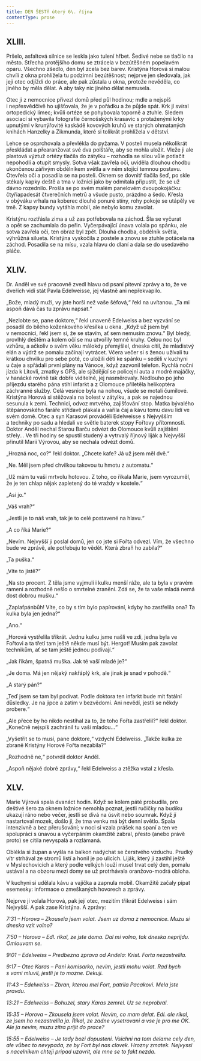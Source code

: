 ```yaml
---
title: DEN ŠESTÝ úterý 6\. října
contentType: prose
---
```


## XLIII.

Pršelo, asfaltová silnice se leskla jako tulení hřbet. Šedivé nebe se tlačilo na město. Střecha protějšího domu se ztrácela v bezútěšném popelavém oparu. Všechno zšedlo, den byl zcela bez barev. Kristýna Horová si malou chvíli z okna prohlížela tu podzimní bezútěšnost; nejprve jen sledovala, jak její otec odjíždí do práce, ale pak zůstala u okna, protože nevěděla, co jiného by měla dělat. A aby taky nic jiného dělat nemusela.

Otec ji z nemocnice přivezl domů před půl hodinou; mdle a nejspíš i nepřesvědčivě ho ujišťovala, že je v pořádku a že půjde spát. Krk jí svíral ortopedický límec; kvůli ortéze se pohybovala toporně a ztuhle. Sledem asociací si vybavila fotografie černošských krasavic s protaženými krky upnutými v krunýřovité kaskádě kovových kruhů ve starých ohmataných knihách Hanzelky a Zikmunda, které si tolikrát prohlížela v dětství.

Lehce se osprchovala a převlékla do pyžama. V posteli musela několikrát přeskládat a přearanžovat své dva polštáře, aby se mohla uložit. Vleže ji ale plastová výztuž ortézy tlačila do zátylku – rozhodla se silou vůle potlačit nepohodlí a otupit smysly. Sotva však zavřela oči, uviděla dlouhou chodbu ukončenou zářivým obdélníkem světla a v něm stojící temnou postavu. Otevřela oči a posadila se na posteli. Oknem se dovnitř tlačila šeď, po skle stékaly kapky deště a tma v ložnici jako by odmítala připustit, že se už dávno rozednilo. Prošla se po svém malém panelovém dvoupokojáčku: čtyřiapadesát čtverečních metrů a všude pusto, prázdno a šedo. Křesla v obýváku vrhala na koberec dlouhé ponuré stíny, rohy pokoje se utápěly ve tmě. Z kapsy bundy vytáhla mobil, ale nebylo komu zavolat.

Kristýnu roztřásla zima a už zas potřebovala na záchod. Šla se vyčurat a opět se zachumlala do peřin. Vyčerpávající únava volala po spánku, ale sotva zavřela oči, ten obraz byl zpět. Dlouhá chodba, obdélník světla, výhrůžná silueta. Kristýna vyskočila z postele a znovu se ztuhle potácela na záchod. Posadila se na mísu, vzala hlavu do dlaní a dala se do usedavého pláče.

## XLIV.

Dr. Anděl ve své pracovně zvedl hlavu od psaní pitevní zprávy a to, že ve dveřích vidí stát Pavla Edelweisse, jej vlastně ani nepřekvapilo.

„Bože, mladý muži, vy jste horší než vaše šéfová,“ řekl na uvítanou. „Ta mi aspoň dává čas tu zprávu napsat.“

„Nezlobte se, pane doktore,“ řekl unaveně Edelweiss a bez vyzvání se posadil do bílého koženkového křesílka u okna. „Když už jsem byl v nemocnici, řekl jsem si, že se stavím, ať sem nemusím znovu.“ Byl bledý, provlhlý deštěm a kolem očí se mu utvořily temné kruhy. Celou noc byl vzhůru, a ačkoliv o svém věku málokdy přemýšlel, dneska cítil, že mladistvý elán a výdrž se pomalu začínají vytrácet. Včera večer si s ženou užívali tu krátkou chvilku pro sebe poté, co uložili děti ke spánku – seděli v kuchyni u čaje a spřádali první plány na Vánoce, když zazvonil telefon. Rychlá noční jízda k Litovli, zmatky s GPS, ale sjíždějící se policejní auta a modré majáčky, v hanácké rovině tak dobře viditelné, jej nasměrovaly. Nedlouho po jeho příjezdu starého pána stihl infarkt a z Olomouce přiletěla helikoptéra záchranné služby. Celá vesnice byla na nohou, všude se motali čumilové. Kristýna Horová si stěžovala na bolest v zátylku, a pak se najednou sesunula k zemi. Technici, odvoz mrtvého, zajišťování stop. Matka bývalého štěpánovského faráře střídavě plakala a vařila čaj a kávu tomu davu lidí ve svém domě. Otec a syn Karasovi prováděli Edelweisse s Nejvyšším a techniky po sadu a hledali ve světle baterek stopy Fořtovy přítomnosti. Doktor Anděl nechal Starou Barču odvézt do Olomouce kvůli zajištění střely… Ve tři hodiny se spustil studený a vytrvalý říjnový liják a Nejvyšší přinutil Marii Výrovou, aby se nechala odvézt domů.

„Hrozná noc, co?“ řekl doktor. „Chcete kafe? Já už jsem měl dvě.“

„Ne. Měl jsem před chvilkou takovou tu hmotu z automatu.“

„Už mám tu vaši mrtvolu hotovou. Z toho, co říkala Marie, jsem vyrozuměl, že je ten chlap nějak zapletený do té vraždy v kostele.“

„Asi jo.“

„Váš vrah?“

„Jestli je to náš vrah, tak je to celé postavené na hlavu.“

„A co říká Marie?“

„Nevím. Nejvyšší ji poslal domů, jen co jste si Fořta odvezl. Vím, že všechno bude ve zprávě, ale potřebuju to vědět. Která zbraň ho zabila?“

„Ta puška.“

„Víte to jistě?“

„Na sto procent. Z těla jsme vyjmuli i kulku menší ráže, ale ta byla v pravém rameni a rozhodně nešlo o smrtelné zranění. Zdá se, že ta vaše mladá nemá dost dobrou mušku.“

„Zaplaťpánbůh! Víte, co by s tím bylo papírování, kdyby ho zastřelila ona? Ta kulka byla jen jedna?“

„Ano.“

„Horová vystřelila třikrát. Jednu kulku jsme našli ve zdi, jedna byla ve Fořtovi a ta třetí tam ještě někde musí být. Hergot! Musím pak zavolat technikům, ať se tam ještě jednou podívají.“

„Jak říkám, špatná muška. Jak té vaší mladé je?“

„Je doma. Má jen nějaký nakřáplý krk, ale jinak je snad v pohodě.“

„A starý pán?“

„Teď jsem se tam byl podívat. Podle doktora ten infarkt bude mít fatální důsledky. Je na jipce a zatím v bezvědomí. Ani nevědí, jestli se někdy probere.“

„Ale přece by ho nikdo nestíhal za to, že toho Fořta zastřelil?“ řekl doktor. „Konečně nejspíš zachránil tu vaši mladou…“

„Vyšetřit se to musí, pane doktore,“ vzdychl Edelweiss. „Takže kulka ze zbraně Kristýny Horové Fořta nezabila?“

„Rozhodně ne,“ potvrdil doktor Anděl.

„Aspoň nějaké dobré zprávy,“ řekl Edelweiss a ztěžka vstal z křesla.

## XLV.

Marie Výrová spala dvanáct hodin. Když se kolem páté probudila, pro deštivé šero za oknem ložnice nemohla poznat, jestli ručičky na budíku ukazují ráno nebo večer, jestli se dívá na úsvit nebo soumrak. Když jí nastartoval mozek, došlo jí, že tma venku má být denní světlo. Spala intenzivně a bez přerušování; v noci si vzala prášek na spaní a ten ve spolupráci s únavou a vyčerpáním okamžitě zabral, přesto (anebo právě proto) se cítila nevyspalá a rozlámaná.

Oblékla si župan a vyšla na balkon nadýchat se čerstvého vzduchu. Prudký vítr strhával ze stromů listí a honil je po ulicích. Liják, který ji zastihl ještě v Myslechovicích a který podle velkých louží musel trvat celý den, pomalu ustával a na obzoru mezi domy se už protrhávala oranžovo-modrá obloha.

V kuchyni si udělala kávu a vajíčka a zapnula mobil. Okamžitě začaly pípat esemesky: informace o zmeškaných hovorech a zprávy.

Nejprve jí volala Horová, pak její otec, mezitím třikrát Edelweiss i sám Nejvyšší. A pak zase Kristýna. A zprávy:

_7:31 – Horova – Zkousela jsem volat. Jsem uz doma z nemocnice. Muzu si dneska vzit volno?_

_7:50 – Horova – Edl. rikal, ze jste doma. Dal mi volno, tak dneska neprijdu. Omlouvam se._

_9:01 – Edelweiss – Predbezna zprava od Andela: Krist. Forta nezastrelila._

_9:17 – Otec Karas – Pani komisarko, nevim, jestli mohu volat. Rad bych s vami mluvil, jestli je to mozne. Dekuji._

_11:43 – Edelweiss – Zbran, kterou mel Fort, patrila Pacakovi. Mela jste pravdu._

_13:21 – Edelweiss – Bohuzel, stary Karas zemrel. Uz se neprobral._

_15:35 – Horova – Zkousela jsem volat. Nevim, co mam delat. Edl. ale rikal, ze jsem ho nezastrelila ja. Rikal, ze zadne vysetrovani a vse je pro me OK. Ale ja nevim, muzu zitra prijit do prace?_

_15:55 – Edelweiss – Je tady bozi dopusteni. Vsichni na tom delame cely den, ale vůbec to nevypada, ze by Fort byl nas clovek. Hrozny zmatek. Nejvyssi s nacelnikem chteji pripad uzavrit, ale mne se to fakt nezda._
